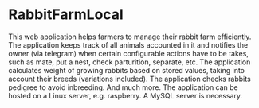 # RabbitFarmLocal
This web application helps farmers to manage their rabbit farm efficiently. 
The application keeps track of all animals accounted in it and notifies the owner (via telegram) when certain configurable actions have to be takes, such as mate, put a nest, check parturition, 
separate, etc.
The application calculates weight of growing rabbits based on stored values, taking into account their breeds (variations included).
The application checks rabbits pedigree to avoid inbreeding.
And much more.
The application can be hosted on a Linux server, e.g. raspberry.
A MySQL server is necessary.
